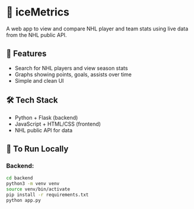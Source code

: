 # 🏒 iceMetrics
A web app to view and compare NHL player and team stats using live data from the NHL public API.

## 🚀 Features
- Search for NHL players and view season stats
- Graphs showing points, goals, assists over time
- Simple and clean UI

## 🛠️ Tech Stack
- Python + Flask (backend)
- JavaScript + HTML/CSS (frontend)
- NHL public API for data

## 🧪 To Run Locally

### Backend:
```bash
cd backend
python3 -m venv venv
source venv/bin/activate
pip install -r requirements.txt
python app.py


